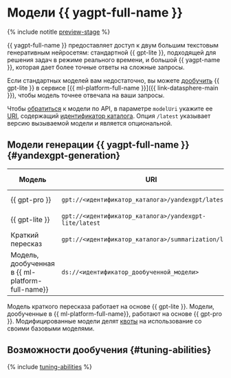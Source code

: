 # Модели {{ yagpt-full-name }}

{% include notitle [preview-stage](../../_includes/yandexgpt/preview.md) %}

{{ yagpt-full-name }} предоставляет доступ к двум большим текстовым генеративным нейросетям: стандартной {{ gpt-lite }}, подходящей для решения задач в режиме реального времени, и большой {{ yagpt-name }}, которая дает более точные ответы на сложные запросы.

Если стандартных моделей вам недостаточно, вы можете [дообучить](../tutorials/yagpt-tuning) {{ gpt-lite }} в сервисе [{{ ml-platform-full-name }}]({{ link-datasphere-main }}), чтобы модель точнее отвечала на ваши запросы. 

Чтобы [обратиться](../operations/create-prompt.md) к модели по API, в параметре `modelUri` укажите ее [URI](https://ru.wikipedia.org/wiki/URI), содержащий [идентификатор каталога](../../resource-manager/operations/folder/get-id.md). Опция `/latest` указывает версию вызываемой модели и является опциональной. 

## Модели генерации {{ yagpt-full-name }} {#yandexgpt-generation}

| Модель | URI | Режим работы |
|---|---|---|
| {{ gpt-pro }} | `gpt://<идентификатор_каталога>/yandexgpt/latest` | [Асинхронный, синхронный](./index.md#working-mode)|
| {{ gpt-lite }} | `gpt://<идентификатор_каталога>/yandexgpt-lite/latest` | Асинхронный, синхронный |
| Краткий пересказ | `gpt://<идентификатор_каталога>/summarization/latest` | Асинхронный, синхронный |
| Модель, дообученная в {{ ml-platform-full-name}} | `ds://<идентификатор_дообученной_модели>` | Синхронный |

Модель краткого пересказа работает на основе {{ gpt-lite }}. Модели, дообученные в {{ ml-platform-full-name}}, работают на основе {{ gpt-pro }}. Модифицированные модели делят [квоты](./limits.md#quotas) на использование со своими базовыми моделями.

## Возможности дообучения {#tuning-abilities}

{% include [tuning-abilities](../../_includes/yandexgpt/tuning-abilities.md) %}

